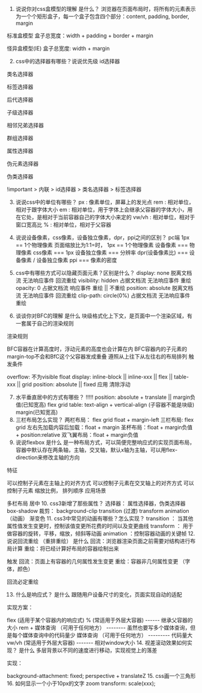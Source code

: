 1. 说说你对css盒模型的理解
是什么？ 浏览器在页面布局时，将所有的元素表示为一个个矩形盒子，每一个盒子包含四个部分：content, padding, border, margin

标准盒模型 盒子总宽度：width + padding + border + margin

怪异盒模型(IE) 盒子总宽度: width + margin
          
2. css中的选择器有哪些？说说优先级
id选择器

类名选择器

标签选择器

后代选择器

子级选择器

相邻兄弟选择器

群组选择器

属性选择器

伪元素选择器

伪类选择器

!important > 内联 > id选择器 > 类名选择器 > 标签选择器

3. 说说css中的单位有哪些？
px : 像素单位，屏幕上的发光点
rem : 相对单位，相对于跟字体大小
em : 相对单位，用于字体上会继承父容器的字体大小，用在它处，是相对于当前容器自己的字体大小来定的
vw/vh : 相对单位，相对于窗口宽高比
% : 相对单位，相对于父容器
4. 说说设备像素，css像素，设备独立像素，dpr，ppi之间的区别？
pc端 1px == 1个物理像素
页面缩放比为1:1=时， 1px == 1个物理像素
设备像素 === 物理像素 css像素 === 1px 设备独立像素 === 分辨率 dpr(设备像素比) === 设备像素 / 设备独立像素 ppi === 像素的密度

5. css中有哪些方式可以隐藏页面元素？区别是什么？
display: none 脱离文档流 无法响应事件 回流重绘
visibility: hidden 占据文档流 无法响应事件 重绘
opacity: 0 占据文档流 响应事件 重绘 || 不重绘
position: absolute 脱离文档流 无法响应事件 回流重绘
clip-path: circle(0%) 占据文档流 无法响应事件 重绘
6. 谈谈你对BFC的理解
是什么 块级格式化上下文，是页面中一个渲染区域，有一套属于自己的渲染规则

渲染规则

BFC容器在计算高度时，浮动元素的高度也会计算在内
BFC容器内的子元素的margin-top不会和BfC这个父容器发成重叠
遵照从上往下从左往右的布局排列
触发条件

overflow: 不为visible
float
display: inline-block || inline-xxx || flex || table-xxx || grid
position: absolute || fixed
应用 清除浮动

7. 水平垂直居中的方式有哪些？ !!!!!
position: absolute + translate || margin负值(已知宽高)
flex
grid
table: text-align + vertical-align (子容器不能是块级)
margin(已知宽高)
8. 三栏布局怎么实现？
两栏布局：
flex
grid
float + margin-left
三栏布局:
flex
grid
左右先加载内容后加载：float + margin
圣杯布局：float + margin负值 + position:relative
双飞翼布局：float + margin负值
9. 说说flexbox
是什么 是一种布局方式，可以简便完整响应式的实现页面布局，容器中默认存在两条轴，主轴，交叉轴，默认x轴为主轴，可以用flex-direction来修改主轴的方向

特征

可以控制子元素在主轴上的对齐方式
可以控制子元素在交叉轴上的对齐方式
可以控制子元素 缩放比例， 排列顺序
应用场景

多栏布局
居中
10. css3新增了那些属性？
选择器： 属性选择器，伪类选择器
box-shadow
裁剪： background-clip
transition (过渡)
transform
animation （动画）
渐变色
11. css3中常见的动画有哪些？怎么实现？
transition ： 当其他属性值发生变更时，控制该值变更所花费的时间以及变更曲线
transform ： 用于做容器的旋转，平移，缩放，倾斜等动画
animation ：控制容器动画的关键帧
12. 说说回流重绘 （重排重绘）
是什么 回流：浏览器渲染页面之前需要对结构进行布局计算 重绘：将已经计算好布局的容器绘制出来

触发 回流：页面上有容器的几何属性发生变更 重绘：容器非几何属性变更 （字体，颜色）

回流必定重绘

13. 什么是响应式？
是什么 跟随用户设备尺寸的变化，页面实现自动的适配

实现方案：

flex (适用于某个容器内的响应式)
% (常适用于外层大容器) ------ 继承父容器的大小
rem + 媒体查询 （可用于任何地方） -------- 虽然也要写多个媒体查询，但是每个媒体查询中的代码量少
媒体查询 （可用于任何地方） --------- 代码量大
vw/vh (常适用于外层大容器) ------- 相对window大小
14. 视差滚动效果如何实现？
是什么 多层背景以不同的速度进行移动，实现视觉上的落差

实现：

background-attachment: fixed;
perspective + translateZ
15. css画一个三角形
16. 如何显示一个小于10px的文字
zoom
transform: scale(xxx);


